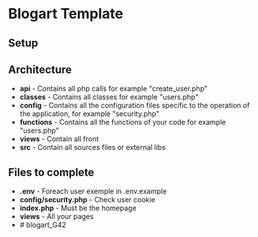 # Blogart Template

## Setup

## Architecture

 - **api** - Contains all php calls for example "create_user.php"
- **classes** - Contains all classes for example "users.php"
- **config** - Contains all the configuration files specific to the operation of the application, for example "security.php"
- **functions** - Contains all the functions of your code for example "users.php"
- **views** - Contain all front
- **src** - Contain all sources files or external libs
## Files to complete
- **.env** - Foreach user exemple in .env.example
- **config/security.php** - Check user cookie
- **index.php** - Must be the homepage
- **views** - All your pages
- #   b l o g a r t _ G 4 2  
 